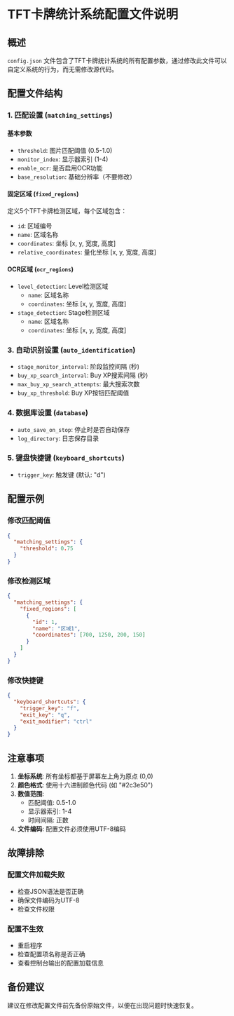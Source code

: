 # TFT卡牌统计系统配置文件说明

## 概述

`config.json` 文件包含了TFT卡牌统计系统的所有配置参数，通过修改此文件可以自定义系统的行为，而无需修改源代码。

## 配置文件结构

### 1. 匹配设置 (`matching_settings`)

#### 基本参数
- `threshold`: 图片匹配阈值 (0.5-1.0)
- `monitor_index`: 显示器索引 (1-4)
- `enable_ocr`: 是否启用OCR功能
- `base_resolution`: 基础分辨率（不要修改）

#### 固定区域 (`fixed_regions`)
定义5个TFT卡牌检测区域，每个区域包含：
- `id`: 区域编号
- `name`: 区域名称
- `coordinates`: 坐标 [x, y, 宽度, 高度]
- `relative_coordinates`: 量化坐标 [x, y, 宽度, 高度]

#### OCR区域 (`ocr_regions`)
- `level_detection`: Level检测区域
  - `name`: 区域名称
  - `coordinates`: 坐标 [x, y, 宽度, 高度]
- `stage_detection`: Stage检测区域
  - `name`: 区域名称
  - `coordinates`: 坐标 [x, y, 宽度, 高度]

### 3. 自动识别设置 (`auto_identification`)

- `stage_monitor_interval`: 阶段监控间隔 (秒)
- `buy_xp_search_interval`: Buy XP搜索间隔 (秒)
- `max_buy_xp_search_attempts`: 最大搜索次数
- `buy_xp_threshold`: Buy XP按钮匹配阈值

### 4. 数据库设置 (`database`)

- `auto_save_on_stop`: 停止时是否自动保存
- `log_directory`: 日志保存目录

### 5. 键盘快捷键 (`keyboard_shortcuts`)

- `trigger_key`: 触发键 (默认: "d")

## 配置示例

### 修改匹配阈值
```json
{
  "matching_settings": {
    "threshold": 0.75
  }
}
```

### 修改检测区域
```json
{
  "matching_settings": {
    "fixed_regions": [
      {
        "id": 1,
        "name": "区域1",
        "coordinates": [700, 1250, 200, 150]
      }
    ]
  }
}
```

### 修改快捷键
```json
{
  "keyboard_shortcuts": {
    "trigger_key": "f",
    "exit_key": "q",
    "exit_modifier": "ctrl"
  }
}
```

## 注意事项

1. **坐标系统**: 所有坐标都基于屏幕左上角为原点 (0,0)
2. **颜色格式**: 使用十六进制颜色代码 (如 "#2c3e50")
3. **数值范围**: 
   - 匹配阈值: 0.5-1.0
   - 显示器索引: 1-4
   - 时间间隔: 正数
4. **文件编码**: 配置文件必须使用UTF-8编码

## 故障排除

### 配置文件加载失败
- 检查JSON语法是否正确
- 确保文件编码为UTF-8
- 检查文件权限

### 配置不生效
- 重启程序
- 检查配置项名称是否正确
- 查看控制台输出的配置加载信息

## 备份建议

建议在修改配置文件前先备份原始文件，以便在出现问题时快速恢复。
